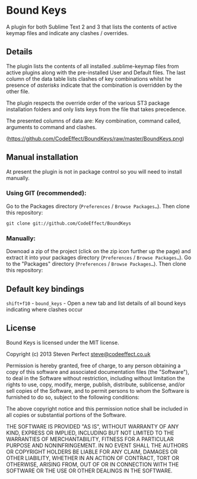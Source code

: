 # Bound Keys #

A plugin for both Sublime Text 2 and 3 that lists the contents of active keymap
files and indicate any clashes / overrides.

## Details ##

The plugin lists the contents of all installed .sublime-keymap files from active
plugins along with the pre-installed User and Default files. The last column
of the data table lists clashes of key combinations whilst he presence of
*asterisks* indicate that the combination is overridden by the other file.

The plugin respects the override order of the various ST3 package installation
folders and only lists keys from the file that takes precedence.

The presented columns of data are: Key combination, command called, arguments to
command and clashes.

(https://github.com/CodeEffect/BoundKeys/raw/master/BoundKeys.png)

## Manual installation ##

At present the plugin is not in package control so you will need to install manually.

### Using GIT (recommended): ###
Go to the Packages directory (`Preferences` / `Browse Packages…`). Then clone this
repository:

    git clone git://github.com/CodeEffect/BoundKeys

### Manually: ###
Downoad a zip of the project (click on the zip icon further up the page) and extract
it into your packages directory (`Preferences` / `Browse Packages…`).
Go to the "Packages" directory (`Preferences` / `Browse Packages…`). Then clone this
repository:

## Default key bindings ##

`shift+f10` - `bound_keys` - Open a new tab and list details of all bound keys indicating
where clashes occur

## License ##

Bound Keys is licensed under the MIT license.

  Copyright (c) 2013 Steven Perfect <steve@codeeffect.co.uk>

  Permission is hereby granted, free of charge, to any person obtaining a copy
  of this software and associated documentation files (the "Software"), to deal
  in the Software without restriction, including without limitation the rights
  to use, copy, modify, merge, publish, distribute, sublicense, and/or sell
  copies of the Software, and to permit persons to whom the Software is
  furnished to do so, subject to the following conditions:

  The above copyright notice and this permission notice shall be included in
  all copies or substantial portions of the Software.

  THE SOFTWARE IS PROVIDED "AS IS", WITHOUT WARRANTY OF ANY KIND, EXPRESS OR
  IMPLIED, INCLUDING BUT NOT LIMITED TO THE WARRANTIES OF MERCHANTABILITY,
  FITNESS FOR A PARTICULAR PURPOSE AND NONINFRINGEMENT. IN NO EVENT SHALL THE
  AUTHORS OR COPYRIGHT HOLDERS BE LIABLE FOR ANY CLAIM, DAMAGES OR OTHER
  LIABILITY, WHETHER IN AN ACTION OF CONTRACT, TORT OR OTHERWISE, ARISING FROM,
  OUT OF OR IN CONNECTION WITH THE SOFTWARE OR THE USE OR OTHER DEALINGS IN
  THE SOFTWARE.
